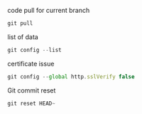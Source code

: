 code pull for current branch
```javascript
git pull   
```
list of data
```javascript
git config --list
```
certificate issue
```javascript
git config --global http.sslVerify false
```
Git commit reset
```javascript
git reset HEAD~
```
